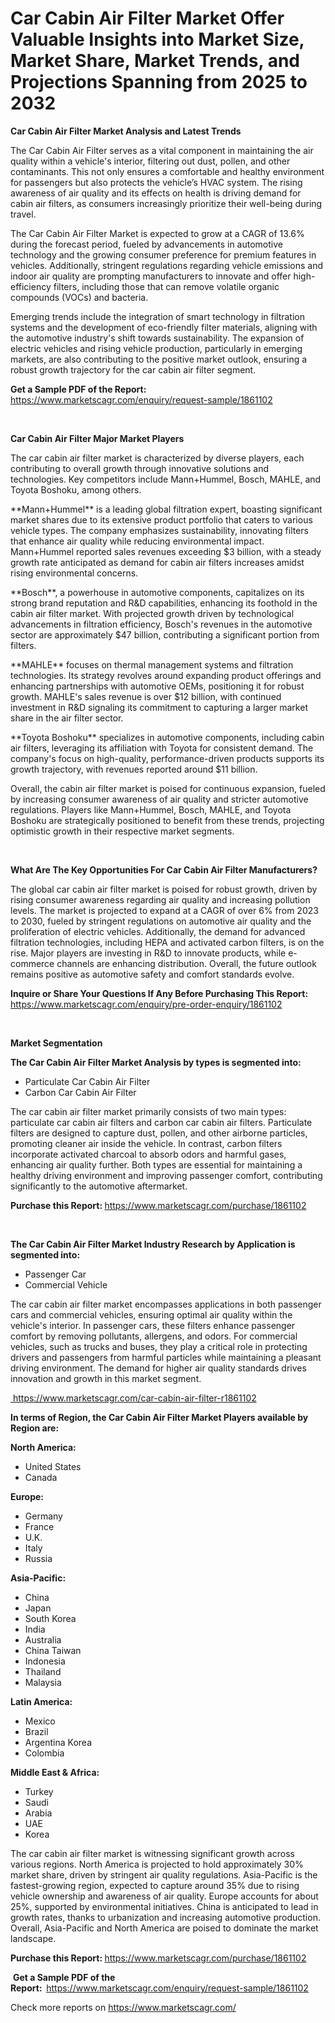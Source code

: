 <p><h1>Car Cabin Air Filter Market Offer Valuable Insights into Market Size, Market Share, Market Trends, and Projections Spanning from 2025 to 2032</h1></p><p><strong>Car Cabin Air Filter Market Analysis and Latest Trends</strong></p>
<p><p>The Car Cabin Air Filter serves as a vital component in maintaining the air quality within a vehicle's interior, filtering out dust, pollen, and other contaminants. This not only ensures a comfortable and healthy environment for passengers but also protects the vehicle’s HVAC system. The rising awareness of air quality and its effects on health is driving demand for cabin air filters, as consumers increasingly prioritize their well-being during travel.</p><p>The Car Cabin Air Filter Market is expected to grow at a CAGR of 13.6% during the forecast period, fueled by advancements in automotive technology and the growing consumer preference for premium features in vehicles. Additionally, stringent regulations regarding vehicle emissions and indoor air quality are prompting manufacturers to innovate and offer high-efficiency filters, including those that can remove volatile organic compounds (VOCs) and bacteria.</p><p>Emerging trends include the integration of smart technology in filtration systems and the development of eco-friendly filter materials, aligning with the automotive industry's shift towards sustainability. The expansion of electric vehicles and rising vehicle production, particularly in emerging markets, are also contributing to the positive market outlook, ensuring a robust growth trajectory for the car cabin air filter segment.</p></p>
<p><strong>Get a Sample PDF of the Report:&nbsp;</strong> <a href="https://www.marketscagr.com/enquiry/request-sample/1861102?utm_campaign=2941&utm_medium=2&utm_source=Github&utm_content=ia&utm_term=30032025&utm_id=car-cabin-air-filter">https://www.marketscagr.com/enquiry/request-sample/1861102</a></p>
<p>&nbsp;</p>
<p><strong>Car Cabin Air Filter Major Market Players</strong></p>
<p><p>The car cabin air filter market is characterized by diverse players, each contributing to overall growth through innovative solutions and technologies. Key competitors include Mann+Hummel, Bosch, MAHLE, and Toyota Boshoku, among others.</p><p>**Mann+Hummel** is a leading global filtration expert, boasting significant market shares due to its extensive product portfolio that caters to various vehicle types. The company emphasizes sustainability, innovating filters that enhance air quality while reducing environmental impact. Mann+Hummel reported sales revenues exceeding $3 billion, with a steady growth rate anticipated as demand for cabin air filters increases amidst rising environmental concerns.</p><p>**Bosch**, a powerhouse in automotive components, capitalizes on its strong brand reputation and R&D capabilities, enhancing its foothold in the cabin air filter market. With projected growth driven by technological advancements in filtration efficiency, Bosch's revenues in the automotive sector are approximately $47 billion, contributing a significant portion from filters.</p><p>**MAHLE** focuses on thermal management systems and filtration technologies. Its strategy revolves around expanding product offerings and enhancing partnerships with automotive OEMs, positioning it for robust growth. MAHLE's sales revenue is over $12 billion, with continued investment in R&D signaling its commitment to capturing a larger market share in the air filter sector.</p><p>**Toyota Boshoku** specializes in automotive components, including cabin air filters, leveraging its affiliation with Toyota for consistent demand. The company's focus on high-quality, performance-driven products supports its growth trajectory, with revenues reported around $11 billion.</p><p>Overall, the cabin air filter market is poised for continuous expansion, fueled by increasing consumer awareness of air quality and stricter automotive regulations. Players like Mann+Hummel, Bosch, MAHLE, and Toyota Boshoku are strategically positioned to benefit from these trends, projecting optimistic growth in their respective market segments.</p></p>
<p>&nbsp;</p>
<p><strong>What Are The Key Opportunities For Car Cabin Air Filter Manufacturers?</strong></p>
<p><p>The global car cabin air filter market is poised for robust growth, driven by rising consumer awareness regarding air quality and increasing pollution levels. The market is projected to expand at a CAGR of over 6% from 2023 to 2030, fueled by stringent regulations on automotive air quality and the proliferation of electric vehicles. Additionally, the demand for advanced filtration technologies, including HEPA and activated carbon filters, is on the rise. Major players are investing in R&D to innovate products, while e-commerce channels are enhancing distribution. Overall, the future outlook remains positive as automotive safety and comfort standards evolve.</p></p>
<p><strong>Inquire or Share Your Questions If Any Before Purchasing This Report:</strong> <a href="https://www.marketscagr.com/enquiry/pre-order-enquiry/1861102?utm_campaign=2941&utm_medium=2&utm_source=Github&utm_content=ia&utm_term=30032025&utm_id=car-cabin-air-filter">https://www.marketscagr.com/enquiry/pre-order-enquiry/1861102</a></p>
<p>&nbsp;</p>
<p><strong>Market Segmentation</strong></p>
<p><strong>The Car Cabin Air Filter Market Analysis by types is segmented into:</strong></p>
<p><ul><li>Particulate Car Cabin Air Filter</li><li>Carbon Car Cabin Air Filter</li></ul></p>
<p><p>The car cabin air filter market primarily consists of two main types: particulate car cabin air filters and carbon car cabin air filters. Particulate filters are designed to capture dust, pollen, and other airborne particles, promoting cleaner air inside the vehicle. In contrast, carbon filters incorporate activated charcoal to absorb odors and harmful gases, enhancing air quality further. Both types are essential for maintaining a healthy driving environment and improving passenger comfort, contributing significantly to the automotive aftermarket.</p></p>
<p><strong>Purchase this Report:&nbsp;</strong><a href="https://www.marketscagr.com/purchase/1861102?utm_campaign=2941&utm_medium=2&utm_source=Github&utm_content=ia&utm_term=30032025&utm_id=car-cabin-air-filter">https://www.marketscagr.com/purchase/1861102</a></p>
<p>&nbsp;</p>
<p><strong>The Car Cabin Air Filter Market Industry Research by Application is segmented into:</strong></p>
<p><ul><li>Passenger Car</li><li>Commercial Vehicle</li></ul></p>
<p><p>The car cabin air filter market encompasses applications in both passenger cars and commercial vehicles, ensuring optimal air quality within the vehicle's interior. In passenger cars, these filters enhance passenger comfort by removing pollutants, allergens, and odors. For commercial vehicles, such as trucks and buses, they play a critical role in protecting drivers and passengers from harmful particles while maintaining a pleasant driving environment. The demand for higher air quality standards drives innovation and growth in this market segment.</p></p>
<p><a href="https://www.marketscagr.com/car-cabin-air-filter-r1861102?utm_campaign=2941&utm_medium=2&utm_source=Github&utm_content=ia&utm_term=30032025&utm_id=car-cabin-air-filter">&nbsp;https://www.marketscagr.com/car-cabin-air-filter-r1861102</a></p>
<p><strong>In terms of Region, the Car Cabin Air Filter Market Players available by Region are:</strong></p>
<p>
    <p> <strong> North America: </strong>
        <ul>
            <li>United States</li>
            <li>Canada</li>
        </ul>
        </p> 
    <p> <strong> Europe: </strong>
        <ul>
            <li>Germany</li>
            <li>France</li>
            <li>U.K.</li>
            <li>Italy</li>
            <li>Russia</li>
        </ul>
        </p> 
    <p> <strong> Asia-Pacific: </strong>
        <ul>
            <li>China</li>
            <li>Japan</li>
            <li>South Korea</li>
            <li>India</li>
            <li>Australia</li>
            <li>China Taiwan</li>
            <li>Indonesia</li>
            <li>Thailand</li>
            <li>Malaysia</li>
        </ul>
        </p> 
    <p> <strong> Latin America: </strong>
        <ul>
            <li>Mexico</li>
            <li>Brazil</li>
            <li>Argentina Korea</li>
            <li>Colombia</li>
        </ul>
        </p> 
    <p> <strong> Middle East & Africa: </strong>
        <ul>
            <li>Turkey</li>
            <li>Saudi</li>
            <li>Arabia</li>
            <li>UAE</li>
            <li>Korea</li>
        </ul>
    </p>
    </p>
<p><p>The car cabin air filter market is witnessing significant growth across various regions. North America is projected to hold approximately 30% market share, driven by stringent air quality regulations. Asia-Pacific is the fastest-growing region, expected to capture around 35% due to rising vehicle ownership and awareness of air quality. Europe accounts for about 25%, supported by environmental initiatives. China is anticipated to lead in growth rates, thanks to urbanization and increasing automotive production. Overall, Asia-Pacific and North America are poised to dominate the market landscape.</p></p>
<p><strong>Purchase this Report: </strong><a href="https://www.marketscagr.com/purchase/1861102?utm_campaign=2941&utm_medium=2&utm_source=Github&utm_content=ia&utm_term=30032025&utm_id=car-cabin-air-filter">https://www.marketscagr.com/purchase/1861102</a></p>
<p>&nbsp;<strong>Get a Sample PDF of the Report:&nbsp;&nbsp;</strong><a href="https://www.marketscagr.com/enquiry/request-sample/1861102?utm_campaign=2941&utm_medium=2&utm_source=Github&utm_content=ia&utm_term=30032025&utm_id=car-cabin-air-filter">https://www.marketscagr.com/enquiry/request-sample/1861102</a></p>
<p><strong></strong></p>
<p>Check more reports on <a href="https://www.marketscagr.com/?utm_campaign=2941&utm_medium=2&utm_source=Github&utm_content=ia&utm_term=30032025&utm_id=car-cabin-air-filter">https://www.marketscagr.com/</a></p>